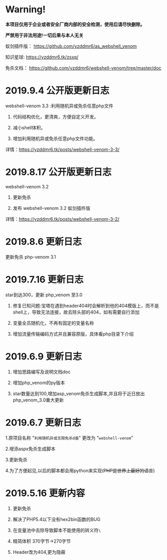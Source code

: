 # Warning!

**本项目仅用于企业或者安全厂商内部的安全检测，使用后请尽快删除。**

**严禁用于非法用途!一切后果与本人无关**


蚁剑插件版： https://github.com/yzddmr6/as_webshell_venom

知识星球:  https://yzddmr6.tk/zsxq/

免杀文档： https://github.com/yzddmr6/webshell-venom/tree/master/doc

# 2019.9.4 公开版更新日志

webshell-venom 3.3 :利用随机异或免杀任意php文件

1. 代码结构优化，更清爽，方便自定义开发。

2. 减小shell体积。

3. 增加利用随机异或免杀任意php文件功能。

详情：https://yzddmr6.tk/posts/webshell-venom-3-3/


# 2019.8.17 公开版更新日志

webshell-venom 3.2  

1. 更新免杀

2. 发布 webshell-venom 3.2 蚁剑插件版

详情：https://yzddmr6.tk/posts/webshell-venom-3-2/



# 2019.8.6 更新日志

更新免杀 php-venom 3.1
 

# 2019.7.16 更新日志

 star到达300，更新 php_venom 至3.0

1.	修复已知问题:宝塔在遇到header404时会解析到他的404模版上，而不是shell上，导致无法连接，故去除头部的404，如有需要自行添加

2.	变量全员随机化，不再有固定的变量名称

3.	增加流量传输编码方式并且兼容原版，具体看php目录下介绍



# 2019.6.9 更新日志

1. 增加思路编写及说明文档doc

2. 增加php_venom的py版本

3. star数量达到100,增加asp_venom免杀生成脚本,并且将于近日放出php_venom_3.0重大更新




# 2019.6.7 更新日志

1.原项目名称 "`利用随机异或无限免杀d盾`" 更改为 "`webshell-venom`"

2.增添aspx免杀生成脚本

3.更新免杀

4.为了方便起见,以后的脚本都会用python来实现(~~PHP是世界上最好的语言~~)



# 2019.5.16 更新内容

1.	更新免杀

2.	解决了PHP5.4以下没有hex2bin函数的BUG

3.  在变量池中去除导致脚本不能使用的转义符`\`

4.	精简体积 370字节->270字节

5.	Header改为404,更为隐蔽



